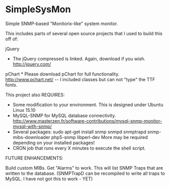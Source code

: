 # SimpleSysMon
Simple SNMP-based "Monitorix-like" system monitor. 

This includes parts of several open source projects that I used to build this off of:

jQuery
  * The jQuery compressed is linked. Again, download if you wish. http://jquery.com/

pChart 
    * Please download pChart for full functionality. http://www.pchart.net/ -- I included classes but can not "type" the TTF fonts.
    
This project also REQUIRES:
  * Some modification to your environment. This is designed under Ubuntu Linux 15.10
  * MySQL-SNMP for MySQL database connectivity. http://www.masterzen.fr/software-contributions/mysql-snmp-monitor-mysql-with-snmp/
  * Several packages:
        sudo apt-get install snmp snmpd snmptrapd snmp-mibs-downloader php5-snmp libperl-dev 
        More may be required depending on your installed packages!
  * CRON job that runs every X minutes to execute the shell script.

FUTURE ENHANCEMENTS:

Build custom MIBs.
Get "Alarms" to work. This will list SNMP Traps that are written to the database. (SNMPTrapD can be recompiled to write all traps to MySQL. I have not got this to work - YET)
